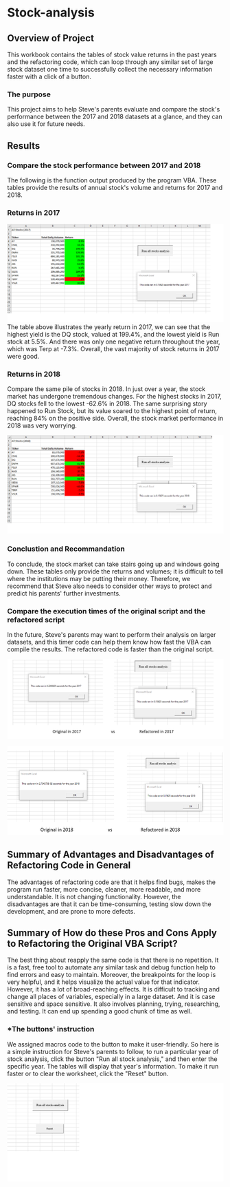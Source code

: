 # Stock-analysis

## Overview of Project

This workbook contains the tables of stock value returns in the past years and the refactoring code, which can loop through any similar set of large stock dataset one time to successfully collect the necessary information faster with a click of a button.
### The purpose 
This project aims to help Steve's parents evaluate and compare the stock's performance between the 2017 and 2018 datasets at a glance, and they can also use it for future needs.

## Results
### Compare the stock performance between 2017 and 2018
The following is the function output produced by the program VBA. These tables provide the results of annual stock's volume and returns for 2017 and 2018.

### Returns in 2017
![ VBA_Challenge_2017.png ](https://github.com/summerginger/stock-analysis/blob/main/VBA_Challenge_2017.png)
The table above illustrates the yearly return in 2017, we can see that the highest yield is the DQ stock, valued at 199.4%, and the lowest yield is Run stock at 5.5%. And there was only one negative return throughout the year, which was Terp at -7.3%. Overall, the vast majority of stock returns in 2017 were good.

### Returns in 2018
Compare the same pile of stocks in 2018. In just over a year, the stock market has undergone tremendous changes. For the highest stocks in 2017, DQ stocks fell to the lowest -62.6% in 2018. The same surprising story happened to Run Stock, but its value soared to the highest point of return, reaching 84% on the positive side. Overall, the stock market performance in 2018 was very worrying.

![ VBA_Challenge_2018.png ](https://github.com/summerginger/stock-analysis/blob/main/VBA_Challenge_2018.png)

### Conclustion and Recommandation
To conclude, the stock market can take stairs going up and windows going down. These tables only provide the returns and volumes; it is difficult to tell where the institutions may be putting their money. Therefore,  we recommend that Steve also needs to consider other ways to protect and predict his parents' further investments.

### Compare the execution times of the original script and the refactored script
In the future, Steve's parents may want to perform their analysis on larger datasets, and this timer code can help them know how fast the VBA can compile the results. The refactored code is faster than the original script. 

![2017 original]( https://github.com/summerginger/stock-analysis/blob/main/2017%20original.png) 

![2018 original]( https://github.com/summerginger/stock-analysis/blob/main/2018%20original.png) 

## Summary of Advantages and Disadvantages of Refactoring Code in General
The advantages of refactoring code are that it helps find bugs, makes the program run faster, more concise, cleaner, more readable, and more understandable. It is not changing functionality. However, the disadvantages are that it can be time-consuming, testing slow down the development, and are prone to more defects.

## Summary of How do these Pros and Cons Apply to Refactoring the Original VBA Script?
The best thing about reapply the same code is that there is no repetition. It is a fast, free tool to automate any similar task and debug function help to find errors and easy to maintain. Moreover, the breakpoints for the loop is very helpful, and it helps visualize the actual value for that indicator. However, it has a lot of broad-reaching effects. It is difficult to tracking and change all places of variables, especially in a large dataset. And it is case sensitive and space sensitive. It also involves planning, trying, researching, and testing. It can end up spending a good chunk of time as well.
  
### *The buttons' instruction
We assigned macros code to the button to make it user-friendly. So here is a simple instruction for Steve's parents to follow, to run a particular year of stock analysis, click the button "Run all stock analysis," and then enter the specific year. The tables will display that year's information. To make it run faster or to clear the worksheet, click the "Reset" button.  

![buttons.png]( https://github.com/summerginger/stock-analysis/blob/main/buttons.png)




  




	
